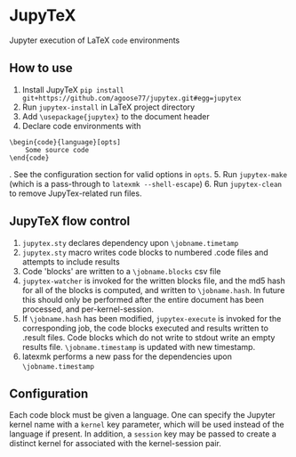 # JupyTeX
Jupyter execution of LaTeX `code` environments

## How to use
1. Install JupyTeX `pip install git+https://github.com/agoose77/jupytex.git#egg=jupytex`
2. Run `jupytex-install` in LaTeX project directory
3. Add `\usepackage{jupytex}` to the document header
4. Declare code environments with
```
\begin{code}{language}[opts]
    Some source code
\end{code}
```
. See the configuration section for valid options in `opts`.
5. Run `jupytex-make` (which is a pass-through to `latexmk --shell-escape`)
6. Run `jupytex-clean` to remove JupyTex-related run files.

## JupyTeX flow control
1. `jupytex.sty` declares dependency upon `\jobname.timetamp`
1. `jupytex.sty` macro writes code blocks to numbered .code files and attempts to include results
1. Code 'blocks' are written to a `\jobname.blocks` csv file
1. `jupytex-watcher` is invoked for the written blocks file, and the md5 hash for all of the blocks is computed, and written to `\jobname.hash`. In future this should only be performed after the entire document has been processed, and per-kernel-session.
1. If `\jobname.hash` has been modified, `jupytex-execute` is invoked for the corresponding job, the code blocks executed and results written to .result files. Code blocks which do not write to stdout write an empty results file. `\jobname.timestamp` is updated with new timestamp.
1. latexmk performs a new pass for the dependencies upon `\jobname.timestamp`

## Configuration
Each code block must be given a language. One can specify the Jupyter kernel name with a `kernel` key parameter, which will be used instead of the language if present. In addition, a `session` key may be passed to create a distinct kernel for associated with the kernel-session pair.
